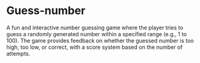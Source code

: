 # Guess-number
A fun and interactive number guessing game where the player tries to guess a randomly generated number within a specified range (e.g., 1 to 100). The game provides feedback on whether the guessed number is too high, too low, or correct, with a score system based on the number of attempts.
